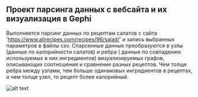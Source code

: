## Проект парсинга данных с вебсайта и их визуализация в Gephi

Выполняется парсинг данных по рецептам салатов с сайта  'https://www.allrecipes.com/recipes/96/salad/' и запись выбранных параметров в файлы csv.
Спарсенные данные преобразуются в узлы (данные по калорийности салатов) и ребра ( данные по совпадению используемых в них ингредиентов) визуализируемых графов, 
описывающих соотношения и сравнение  разных рецептов. Чем толще ребра между узлами, тем больше одинаковых ингредиентов в рецептах, а чем толще узел, то рецепт более калорийный.

![alt text](https://github.com/[username]/[reponame]/blob/[branch]/image.jpg?raw=true)